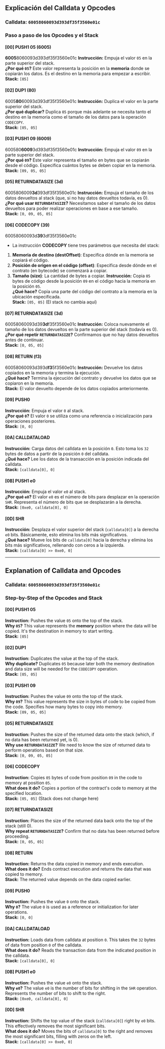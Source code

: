 ## Explicación del Calldata y Opcodes

### Calldata: `60058060093d393df35f3560e01c`

### Paso a paso de los Opcodes y el Stack

#### [00] PUSH1 05 (6005) 
**6005**8060093d393df35f3560e01c
**Instrucción:** Empuja el valor `05` en la parte superior del stack.  
**¿Por qué `05`?** Este valor representa la posición en la **memoria** donde se copiarán los datos. Es el destino en la memoria para empezar a escribir.  
**Stack:** `[05]`

#### [02] DUP1 (80)
6005**80**60093d393df35f3560e01c
**Instrucción:** Duplica el valor en la parte superior del stack.  
**¿Por qué duplicar?** Duplica `05` porque más adelante se necesita tanto el destino en la memoria como el tamaño de los datos para la operación `CODECOPY`.  
**Stack:** `[05, 05]`

#### [03] PUSH1 09 (6009)
600580**6009**3d393df35f3560e01c
**Instrucción:** Empuja el valor `09` en la parte superior del stack.  
**¿Por qué `09`?** Este valor representa el tamaño en bytes que se copiarán desde el código. Especifica cuántos bytes se deben copiar en la memoria.  
**Stack:** `[09, 05, 05]`

#### [05] RETURNDATASIZE (3d)
6005806009**3d**393df35f3560e01c
**Instrucción:** Empuja el tamaño de los datos devueltos al stack (que, si no hay datos devueltos todavía, es 0).  
**¿Por qué usar `RETURNDATASIZE`?** Necesitamos saber el tamaño de los datos devueltos para poder realizar operaciones en base a ese tamaño.  
**Stack:** `[0, 09, 05, 05]`

#### [06] CODECOPY (39)
60058060093d**39**3df35f3560e01c
- La instrucción **CODECOPY** tiene tres parámetros que necesita del stack:

1. **Memoria de destino (destOffset)**: Especifica dónde en la memoria se copiará el código.
2. **Posición de origen en el código (offset)**: Especifica desde dónde en el contrato (en bytecode) se comenzará a copiar.
3. **Tamaño (size)**: La cantidad de bytes a copiar.
**Instrucción:** Copia `05` bytes de código desde la posición `09` en el código hacia la memoria en la posición `05`.  
**¿Qué hace?** Copia una parte del código del contrato a la memoria en la ubicación especificada.  
**Stack:** `[05, 05]` (El stack no cambia aquí)

#### [07] RETURNDATASIZE (3d)
60058060093d39**3d**f35f3560e01c
**Instrucción:** Coloca nuevamente el tamaño de los datos devueltos en la parte superior del stack (todavía es 0).  
**¿Por qué repetir `RETURNDATASIZE`?** Confirmamos que no hay datos devueltos antes de continuar.  
**Stack:** `[0, 05, 05]`

#### [08] RETURN (f3)
60058060093d393d**f3**5f3560e01c
**Instrucción:** Devuelve los datos copiados en la memoria y termina la ejecución.  
**¿Qué hace?** Termina la ejecución del contrato y devuelve los datos que se copiaron en la memoria.  
**Stack:** El valor devuelto depende de los datos copiados anteriormente.

#### [09] PUSH0

**Instrucción:** Empuja el valor `0` al stack.  
**¿Por qué `0`?** El valor `0` se utiliza como una referencia o inicialización para operaciones posteriores.  
**Stack:** `[0, 0]`

#### [0A] CALLDATALOAD
**Instrucción:** Carga datos del calldata en la posición `0`. Esto toma los `32` bytes de datos a partir de la posición `0` del calldata.  
**¿Qué hace?** Lee los datos de la transacción en la posición indicada del calldata.  
**Stack:** `[calldata[0], 0]`

#### [0B] PUSH1 e0
**Instrucción:** Empuja el valor `e0` al stack.  
**¿Por qué `e0`?** El valor `e0` es el número de bits para desplazar en la operación `SHR`. Representa el número de bits que se desplazarán a la derecha.  
**Stack:** `[0xe0, calldata[0], 0]`

#### [0D] SHR
**Instrucción:** Desplaza el valor superior del stack (`calldata[0]`) a la derecha `e0` bits. Básicamente, esto elimina los bits más significativos.  
**¿Qué hace?** Mueve los bits de `calldata[0]` hacia la derecha y elimina los bits más significativos, rellenando con ceros a la izquierda.  
**Stack:** `[calldata[0] >> 0xe0, 0]`

---

## Explanation of Calldata and Opcodes

### Calldata: `60058060093d393df35f3560e01c`

### Step-by-Step of the Opcodes and Stack

#### [00] PUSH1 05
**Instruction:** Pushes the value `05` onto the top of the stack.  
**Why `05`?** This value represents the **memory** position where the data will be copied. It's the destination in memory to start writing.  
**Stack:** `[05]`

#### [02] DUP1
**Instruction:** Duplicates the value at the top of the stack.  
**Why duplicate?** Duplicates `05` because later both the memory destination and data size will be needed for the `CODECOPY` operation.  
**Stack:** `[05, 05]`

#### [03] PUSH1 09
**Instruction:** Pushes the value `09` onto the top of the stack.  
**Why `09`?** This value represents the size in bytes of code to be copied from the code. Specifies how many bytes to copy into memory.  
**Stack:** `[09, 05, 05]`

#### [05] RETURNDATASIZE
**Instruction:** Pushes the size of the returned data onto the stack (which, if no data has been returned yet, is 0).  
**Why use `RETURNDATASIZE`?** We need to know the size of returned data to perform operations based on that size.  
**Stack:** `[0, 09, 05, 05]`

#### [06] CODECOPY
**Instruction:** Copies `05` bytes of code from position `09` in the code to memory at position `05`.  
**What does it do?** Copies a portion of the contract's code to memory at the specified location.  
**Stack:** `[05, 05]` (Stack does not change here)

#### [07] RETURNDATASIZE
**Instruction:** Places the size of the returned data back onto the top of the stack (still 0).  
**Why repeat `RETURNDATASIZE`?** Confirm that no data has been returned before proceeding.  
**Stack:** `[0, 05, 05]`

#### [08] RETURN
**Instruction:** Returns the data copied in memory and ends execution.  
**What does it do?** Ends contract execution and returns the data that was copied to memory.  
**Stack:** The returned value depends on the data copied earlier.

#### [09] PUSH0
**Instruction:** Pushes the value `0` onto the stack.  
**Why `0`?** The value `0` is used as a reference or initialization for later operations.  
**Stack:** `[0, 0]`

#### [0A] CALLDATALOAD
**Instruction:** Loads data from calldata at position `0`. This takes the `32` bytes of data from position `0` of the calldata.  
**What does it do?** Reads the transaction data from the indicated position in the calldata.  
**Stack:** `[calldata[0], 0]`

#### [0B] PUSH1 e0
**Instruction:** Pushes the value `e0` onto the stack.  
**Why `e0`?** The value `e0` is the number of bits for shifting in the `SHR` operation. Represents the number of bits to shift to the right.  
**Stack:** `[0xe0, calldata[0], 0]`

#### [0D] SHR
**Instruction:** Shifts the top value of the stack (`calldata[0]`) right by `e0` bits. This effectively removes the most significant bits.  
**What does it do?** Moves the bits of `calldata[0]` to the right and removes the most significant bits, filling with zeros on the left.  
**Stack:** `[calldata[0] >> 0xe0, 0]`

